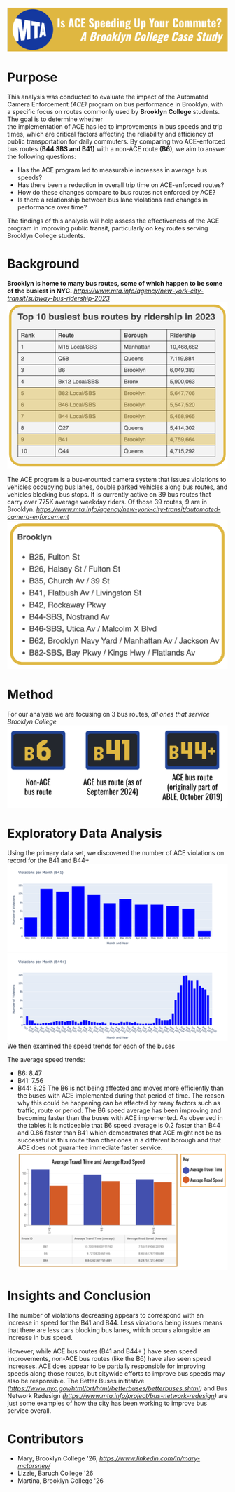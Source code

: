 ![Project Header](/images/mm_header.png)

# Purpose
This analysis was conducted to evaluate the impact of the Automated Camera Enforcement *(ACE)* program on bus performance 
in Brooklyn, with a specific focus on routes commonly used by **Brooklyn College** students. The goal is to determine whether  
the implementation of ACE has led to improvements in bus speeds and trip times, which are critical factors affecting the 
reliability and efficiency of public transportation for daily commuters.
By comparing two ACE-enforced bus routes **(B44 SBS and B41)** with a non-ACE route **(B6)**, we aim to answer the following questions:  
- Has the ACE program led to measurable increases in average bus speeds?
- Has there been a reduction in overall trip time on ACE-enforced routes?
- How do these changes compare to bus routes not enforced by ACE?
- Is there a relationship between bus lane violations and changes in performance over time?


The findings of this analysis will help assess the effectiveness of the ACE program in improving public transit, particularly on key routes
serving Brooklyn College students.

# Background
**Brooklyn is home to many bus routes, some of which happen to be some of the busiest in NYC.**
*https://www.mta.info/agency/new-york-city-transit/subway-bus-ridership-2023*
![Table showing busiest bus routes](/images/busy.png)

The ACE program is a bus-mounted camera system that issues violations to vehicles occupying bus lanes, double parked vehicles along bus routes, and vehicles blocking bus stops. It is currently active on 39 bus routes that carry over 775K average weekday riders. Of those 39 routes, 9 are in Brooklyn. 
*https://www.mta.info/agency/new-york-city-transit/automated-camera-enforcement*
![List showing ACE routes in Brooklyn](/images/ace_bk.png)

# Method
For our analysis we are focusing on 3 bus routes, *all ones that service Brooklyn College*
![B6, B41, B44+](/images/buses.png)

# Exploratory Data Analysis
Using the primary data set, we discovered the number of ACE violations on record for the B41 and B44+
![B41 ACE](/images/b41ace.png)
![B44+ ACE](/images/b44ace.png)
We then examined the speed trends for each of the buses

The average speed trends:
- B6: 8.47 
- B41: 7.56
- B44: 8.25 
The B6 is not being affected and moves more efficiently than the buses with ACE implemented during that period of time. The reason why this could be happening can be affected by many factors such as traffic, route or period. The B6  speed average has been improving and becoming faster than the buses with ACE implemented. As observed in the tables it is noticeable that B6 speed average is 0.2 faster than B44 and 0.86 faster than B41 which demonstrates that ACE might not be as successful in this route than other ones in a different borough and that ACE does not guarantee immediate faster service.
![Speed Comparison](/images/speed_travel.png)


# Insights and Conclusion
The number of violations decreasing appears to correspond with an increase in speed for the B41 and B44. Less violations being issues means that there are less cars blocking bus lanes, which occurs alongside an increase in bus speed. 

However, while ACE bus routes (B41 and B44+ ) have seen speed improvements, non-ACE bus routes (like the B6) have also seen speed increases. ACE does appear to be partially responsible for improving speeds along those routes, but citywide efforts to improve bus speeds may also be responsible. The Better Buses inititative *(https://www.nyc.gov/html/brt/html/betterbuses/betterbuses.shtml)* and Bus Network Redesign *(https://www.mta.info/project/bus-network-redesign)* are just some examples of how the city has been working to improve bus service overall. 

# Contributors
- Mary, Brooklyn College '26, *https://www.linkedin.com/in/mary-mctarsney/*
- Lizzie, Baruch College '26
- Martina, Brooklyn College '26